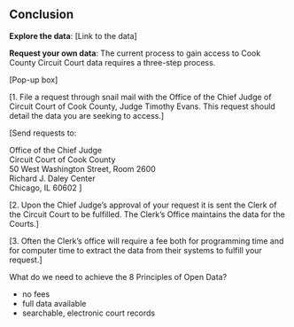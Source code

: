 ## Conclusion

**Explore the data**: [Link to the data]

**Request your own data**: The current process to gain access to Cook County Circuit Court data requires a three-step process.

[Pop-up box] 

[1. File a request through snail mail with the Office of the Chief Judge of Circuit Court of Cook County, Judge Timothy Evans.  This request should detail the data you are seeking to access.]

[Send requests to:

Office of the Chief Judge  
Circuit Court of Cook County  
50 West Washington Street, Room 2600  
Richard J. Daley Center  
Chicago, IL 60602 ] 

[2. Upon the Chief Judge’s approval of your request it is sent the Clerk of the Circuit Court to be fulfilled.  The Clerk’s Office maintains the data for the Courts.]

[3. Often the Clerk’s office will require a fee both for programming time and for computer time to extract the data from their systems to fulfill your request.]

What do we need to achieve the 8 Principles of Open Data?
- no fees
- full data available
- searchable, electronic court records
